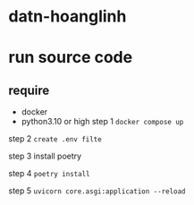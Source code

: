 
# datn-hoanglinh

# run source code

## require 
- docker
- python3.10 or high
step 1 `docker compose up`

step 2 `create .env filte`

step 3 install poetry

step 4 `poetry install`

step 5 `uvicorn core.asgi:application --reload`
